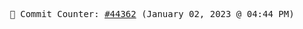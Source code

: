 <p align="center">
    <samp>
        📮 Commit Counter: <a href="https://github.com/Javascript-void0/Javascript-void0/commits/main">#44362</a> (January 02, 2023 @ 04:44 PM)
    </samp>
</p>